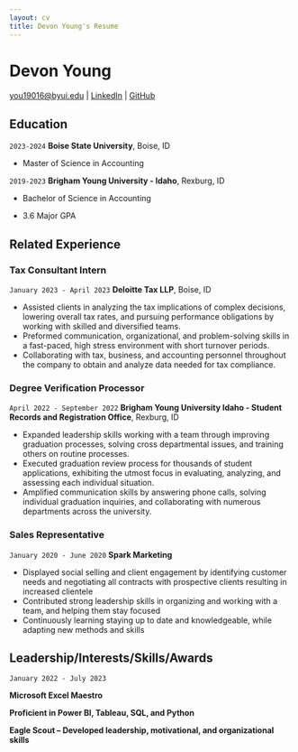 ```yaml
---
layout: cv
title: Devon Young's Resume
---
```

# Devon Young

<div id="webaddress">
<a href="you19016@byui.edu">you19016@byui.edu</a>
| <a href="www.linkedin.com/in/devony">LinkedIn</a>
| <a href="https://you19016.github.io/young_resume/">GitHub</a>
</div>

<!-- https://www.monique.tech/the-art-of-markdown -->

## Education

`2023-2024`
__Boise State University__, Boise, ID

- Master of Science in Accounting

`2019-2023`
__Brigham Young University - Idaho__, Rexburg, ID

- Bachelor of Science in Accounting

- 3.6 Major GPA


## Related Experience

### Tax Consultant Intern                    

`January 2023 - April 2023`
__Deloitte Tax LLP__, Boise, ID

- Assisted clients in analyzing the tax implications of complex decisions, lowering overall tax rates, and pursuing performance obligations by working with skilled and diversified teams.
- Preformed communication, organizational, and problem-solving skills in a fast-paced, high stress environment with short turnover periods.
- Collaborating with tax, business, and accounting personnel throughout the company to obtain and analyze data needed for tax compliance.

### Degree Verification Processor

`April 2022 - September 2022`
__Brigham Young University Idaho - Student Records and Registration Office__, Rexburg, ID

- Expanded leadership skills working with a team through improving graduation processes, solving cross departmental issues, and training others on routine processes.
- Executed graduation review process for thousands of student applications, exhibiting the utmost focus in evaluating, analyzing, and assessing each individual situation.
- Amplified communication skills by answering phone calls, solving individual graduation inquiries, and collaborating with numerous departments across the university.

### Sales Representative	

`January 2020 - June 2020`
__Spark Marketing__

- Displayed social selling and client engagement by identifying customer needs and negotiating all contracts with prospective clients resulting in increased clientele
- Contributed strong leadership skills in organizing and working with a team, and helping them stay focused
- Continuously learning staying up to date and knowledgeable, while adapting new methods and skills

## Leadership/Interests/Skills/Awards 

`January 2022 - July 2023`

__Microsoft Excel Maestro__

__Proficient in Power BI, Tableau, SQL, and Python__

__Eagle Scout – Developed leadership, motivational, and organizational skills__


<!-- ### Footer

Last updated: May 2013 -->


